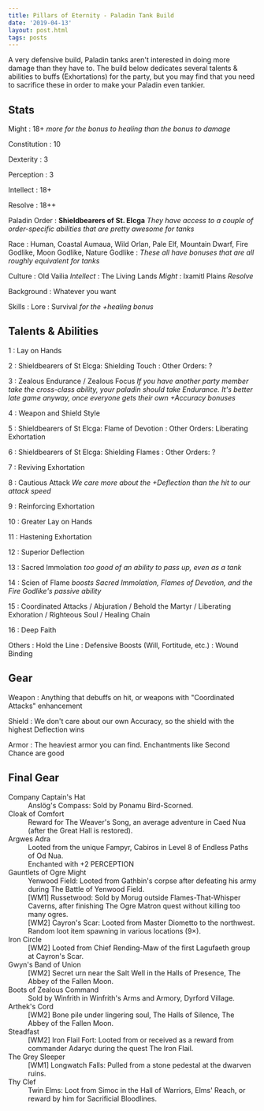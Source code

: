 ```yaml
---
title: Pillars of Eternity - Paladin Tank Build
date: '2019-04-13'
layout: post.html
tags: posts
---
```


A very defensive build, Paladin tanks aren't interested in doing more damage than they have to. The build below dedicates several talents & abilities to buffs (Exhortations) for the party, but you may find that you need to sacrifice these in order to make your Paladin even tankier.

## Stats
Might
: 18+ *more for the bonus to healing than the bonus to damage*

Constitution
: 10

Dexterity
: 3

Perception
: 3

Intellect
: 18+

Resolve
: 18++

Paladin Order
: **Shieldbearers of St. Elcga** *They have access to a couple of order-specific abilities that are pretty awesome for tanks*

Race
: Human, Coastal Aumaua, Wild Orlan, Pale Elf, Mountain Dwarf, Fire Godlike, Moon Godlike, Nature Godlike
: *These all have bonuses that are all roughly equivalent for tanks*

Culture
: Old Vailia *Intellect*
: The Living Lands *Might*
: Ixamitl Plains *Resolve*

Background
: Whatever you want

Skills
: Lore
: Survival *for the +healing bonus*

## Talents & Abilities

1
: Lay on Hands

2
: Shieldbearers of St Elcga: Shielding Touch
: Other Orders: ?

3
: Zealous Endurance / Zealous Focus *If you have another party member take the cross-class ability, your paladin should take Endurance. It's better late game anyway, once everyone gets their own +Accuracy bonuses*

4
: Weapon and Shield Style

5
: Shieldbearers of St Elcga: Flame of Devotion
: Other Orders: Liberating Exhortation

6
: Shieldbearers of St Elcga: Shielding Flames
: Other Orders: ?

7
: Reviving Exhortation

8
: Cautious Attack *We care more about the +Deflection than the hit to our attack speed*

9
: Reinforcing Exhortation

10
: Greater Lay on Hands

11
: Hastening Exhortation

12
: Superior Deflection

13
: Sacred Immolation *too good of an ability to pass up, even as a tank*

14
: Scien of Flame *boosts Sacred Immolation, Flames of Devotion, and the Fire Godlike's passive ability*

15
: Coordinated Attacks / Abjuration / Behold the Martyr / Liberating Exhoration / Righteous Soul / Healing Chain

16
: Deep Faith

Others
: Hold the Line
: Defensive Boosts (Will, Fortitude, etc.)
: Wound Binding

## Gear

Weapon
: Anything that debuffs on hit, or weapons with "Coordinated Attacks" enhancement

Shield
: We don't care about our own Accuracy, so the shield with the highest Deflection wins

Armor
: The heaviest armor you can find. Enchantments like Second Chance are good

## Final Gear

<dl class="row">
    <dt>Company Captain's Hat</dt>
    <dd>Anslög's Compass: Sold by Ponamu Bird-Scorned.</dd>
    <dt>Cloak of Comfort</dt>
    <dd>Reward for The Weaver's Song, an average adventure in Caed Nua (after the Great Hall is restored).</dd>
    <dt>Argwes Adra</dt>
    <dd>Looted from the unique Fampyr, Cabiros in Level 8 of Endless Paths of Od Nua.</dd>
    <dd>Enchanted with +2 PERCEPTION</dd>
    <dt>Gauntlets of Ogre Might</dt>
    <dd>Yenwood Field: Looted from Gathbin's corpse after defeating his army during The Battle of Yenwood Field.</dd>
    <dd>[WM1] Russetwood: Sold by Morug outside Flames-That-Whisper Caverns, after finishing The Ogre Matron quest without killing too many ogres.</dd>
    <dd>[WM2] Cayron's Scar: Looted from Master Diometto to the northwest.</dd>
    <dd>Random loot item spawning in various locations (9×).</dd>
    <dt>Iron Circle</dt>
    <dd>[WM2] Looted from Chief Rending-Maw of the first Lagufaeth group at Cayron's Scar.</dd>
    <dt>Gwyn's Band of Union</dt>
    <dd>[WM2] Secret urn near the Salt Well in the Halls of Presence, The Abbey of the Fallen Moon.</dd>
    <dt>Boots of Zealous Command</dt>
    <dd>Sold by Winfrith in Winfrith's Arms and Armory, Dyrford Village.</dd>
    <dt>Arthek's Cord</dt>
    <dd>[WM2] Bone pile under lingering soul, The Halls of Silence, The Abbey of the Fallen Moon.</dd>
    <dt>Steadfast</dt>
    <dd>[WM2] Iron Flail Fort: Looted from or received as a reward from commander Adaryc during the quest The Iron Flail.</dd>
    <dt>The Grey Sleeper</dt>
    <dd>[WM1] Longwatch Falls: Pulled from a stone pedestal at the dwarven ruins.</dd>
    <dt>Thy Clef</dt>
    <dd>Twin Elms: Loot from Simoc in the Hall of Warriors, Elms' Reach, or reward by him for Sacrificial Bloodlines.</dd>
</dl>
